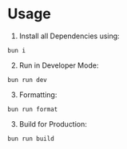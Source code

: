 # Usage

1. Install all Dependencies using:

```
bun i
```

2. Run in Developer Mode:

```
bun run dev
```

3. Formatting:

```
bun run format
```

3. Build for Production:

```
bun run build
```
